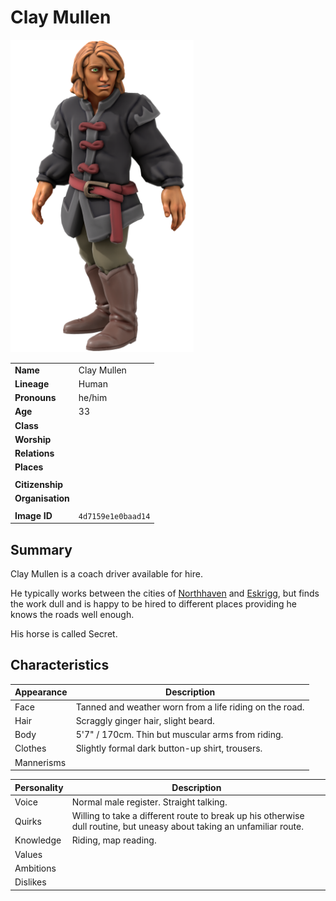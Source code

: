 # Clay Mullen

<img src="https://raw.githubusercontent.com/jesskelsall/astarus-images/main/characters/portraits/4d7159e1e0baad14.png" height="500" />

|||
| --- | --- |
| **Name** | Clay Mullen | character.3
| **Lineage** | Human |
| **Pronouns** | he/him |
| **Age** | 33 |
| **Class** | |
| **Worship** | |
| **Relations** | |
| **Places** | |
|||
| **Citizenship** | |
| **Organisation** | |
|||
| **Image ID** | `4d7159e1e0baad14` |

## Summary

Clay Mullen is a coach driver available for hire.

He typically works between the cities of [Northhaven](../places/settlements/cities/northhaven.md) and [Eskrigg](../places/settlements/cities/eskrigg.md), but finds the work dull and is happy to be hired to different places providing he knows the roads well enough.

His horse is called Secret.

## Characteristics

| Appearance | Description |
| --- | --- |
| Face | Tanned and weather worn from a life riding on the road. |
| Hair | Scraggly ginger hair, slight beard. |
| Body | 5'7" / 170cm. Thin but muscular arms from riding. |
| Clothes | Slightly formal dark button-up shirt, trousers. |
| Mannerisms |  |

| Personality | Description |
| --- | --- |
| Voice | Normal male register. Straight talking. |
| Quirks | Willing to take a different route to break up his otherwise dull routine, but uneasy about taking an unfamiliar route. |
| Knowledge | Riding, map reading. |
| Values | |
| Ambitions | |
| Dislikes | |
